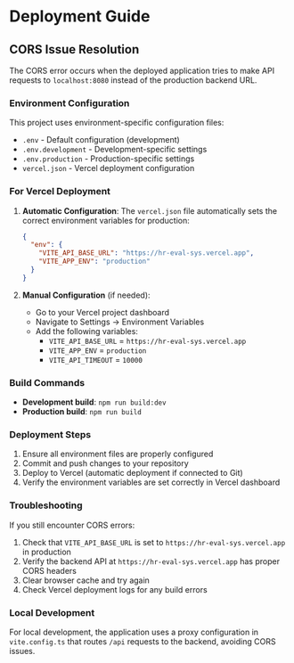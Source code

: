 # Deployment Guide

## CORS Issue Resolution

The CORS error occurs when the deployed application tries to make API requests to `localhost:8080` instead of the production backend URL.

### Environment Configuration

This project uses environment-specific configuration files:

- `.env` - Default configuration (development)
- `.env.development` - Development-specific settings
- `.env.production` - Production-specific settings
- `vercel.json` - Vercel deployment configuration

### For Vercel Deployment

1. **Automatic Configuration**: The `vercel.json` file automatically sets the correct environment variables for production:
   ```json
   {
     "env": {
       "VITE_API_BASE_URL": "https://hr-eval-sys.vercel.app",
       "VITE_APP_ENV": "production"
     }
   }
   ```

2. **Manual Configuration** (if needed):
   - Go to your Vercel project dashboard
   - Navigate to Settings → Environment Variables
   - Add the following variables:
     - `VITE_API_BASE_URL` = `https://hr-eval-sys.vercel.app`
     - `VITE_APP_ENV` = `production`
     - `VITE_API_TIMEOUT` = `10000`

### Build Commands

- **Development build**: `npm run build:dev`
- **Production build**: `npm run build`

### Deployment Steps

1. Ensure all environment files are properly configured
2. Commit and push changes to your repository
3. Deploy to Vercel (automatic deployment if connected to Git)
4. Verify the environment variables are set correctly in Vercel dashboard

### Troubleshooting

If you still encounter CORS errors:

1. Check that `VITE_API_BASE_URL` is set to `https://hr-eval-sys.vercel.app` in production
2. Verify the backend API at `https://hr-eval-sys.vercel.app` has proper CORS headers
3. Clear browser cache and try again
4. Check Vercel deployment logs for any build errors

### Local Development

For local development, the application uses a proxy configuration in `vite.config.ts` that routes `/api` requests to the backend, avoiding CORS issues.
